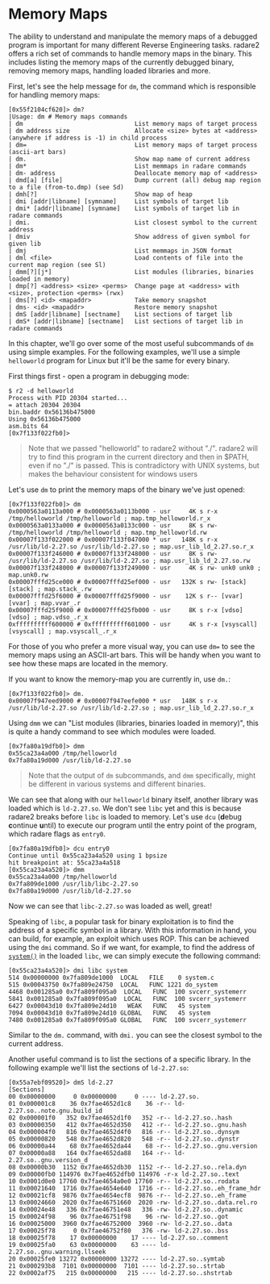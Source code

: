 # Memory Maps

The ability to understand and manipulate the memory maps of a debugged program is important for many different Reverse Engineering tasks. radare2 offers a rich set of commands to handle memory maps in the binary. This includes listing the memory maps of the currently debugged binary, removing memory maps, handling loaded libraries and more.

First, let's see the help message for `dm`, the command which is responsible for handling memory maps:

```
[0x55f2104cf620]> dm?
|Usage: dm # Memory maps commands
| dm                               List memory maps of target process
| dm address size                  Allocate <size> bytes at <address> (anywhere if address is -1) in child process
| dm=                              List memory maps of target process (ascii-art bars)
| dm.                              Show map name of current address
| dm*                              List memmaps in radare commands
| dm- address                      Deallocate memory map of <address>
| dmd[a] [file]                    Dump current (all) debug map region to a file (from-to.dmp) (see Sd)
| dmh[?]                           Show map of heap
| dmi [addr|libname] [symname]     List symbols of target lib
| dmi* [addr|libname] [symname]    List symbols of target lib in radare commands
| dmi.                             List closest symbol to the current address
| dmiv                             Show address of given symbol for given lib
| dmj                              List memmaps in JSON format
| dml <file>                       Load contents of file into the current map region (see Sl)
| dmm[?][j*]                       List modules (libraries, binaries loaded in memory)
| dmp[?] <address> <size> <perms>  Change page at <address> with <size>, protection <perms> (rwx)
| dms[?] <id> <mapaddr>            Take memory snapshot
| dms- <id> <mapaddr>              Restore memory snapshot
| dmS [addr|libname] [sectname]    List sections of target lib
| dmS* [addr|libname] [sectname]   List sections of target lib in radare commands
```

In this chapter, we'll go over some of the most useful subcommands of `dm` using simple examples. For the following examples, we'll use a simple `helloworld` program for Linux but it'll be the same for every binary.

First things first - open a program in debugging mode:

```
$ r2 -d helloworld
Process with PID 20304 started...
= attach 20304 20304
bin.baddr 0x56136b475000
Using 0x56136b475000
asm.bits 64
[0x7f133f022fb0]>
```

> Note that we passed "helloworld" to radare2 without "./". radare2 will try to find this program in the current directory and then in $PATH, even if no "./" is passed. This is contradictory with UNIX systems, but makes the behaviour consistent for windows users

Let's use `dm` to print the memory maps of the binary we've just opened:

```
[0x7f133f022fb0]> dm
0x0000563a0113a000 # 0x0000563a0113b000 - usr     4K s r-x /tmp/helloworld /tmp/helloworld ; map.tmp_helloworld.r_x
0x0000563a0133a000 # 0x0000563a0133c000 - usr     8K s rw- /tmp/helloworld /tmp/helloworld ; map.tmp_helloworld.rw
0x00007f133f022000 # 0x00007f133f047000 * usr   148K s r-x /usr/lib/ld-2.27.so /usr/lib/ld-2.27.so ; map.usr_lib_ld_2.27.so.r_x
0x00007f133f246000 # 0x00007f133f248000 - usr     8K s rw- /usr/lib/ld-2.27.so /usr/lib/ld-2.27.so ; map.usr_lib_ld_2.27.so.rw
0x00007f133f248000 # 0x00007f133f249000 - usr     4K s rw- unk0 unk0 ; map.unk0.rw
0x00007fffd25ce000 # 0x00007fffd25ef000 - usr   132K s rw- [stack] [stack] ; map.stack_.rw
0x00007fffd25f6000 # 0x00007fffd25f9000 - usr    12K s r-- [vvar] [vvar] ; map.vvar_.r
0x00007fffd25f9000 # 0x00007fffd25fb000 - usr     8K s r-x [vdso] [vdso] ; map.vdso_.r_x
0xffffffffff600000 # 0xffffffffff601000 - usr     4K s r-x [vsyscall] [vsyscall] ; map.vsyscall_.r_x
```

For those of you who prefer a more visual way, you can use `dm=` to see the memory maps using an ASCII-art bars. This will be handy when you want to see how these maps are located in the memory.

If you want to know the memory-map you are currently in, use `dm.`:

```
[0x7f133f022fb0]> dm.
0x00007f947eed9000 # 0x00007f947eefe000 * usr   148K s r-x /usr/lib/ld-2.27.so /usr/lib/ld-2.27.so ; map.usr_lib_ld_2.27.so.r_x
```

Using `dmm` we can "List modules (libraries, binaries loaded in memory)", this is quite a handy command to see which modules were loaded.

```
[0x7fa80a19dfb0]> dmm
0x55ca23a4a000 /tmp/helloworld
0x7fa80a19d000 /usr/lib/ld-2.27.so
```
> Note that the output of `dm` subcommands, and `dmm` specifically, might be different in various systems and different binaries.

We can see that along with our `helloworld` binary itself, another library was loaded which is `ld-2.27.so`. We don't see `libc` yet and this is because radare2 breaks before `libc` is loaded to memory. Let's use `dcu` (**d**ebug **c**ontinue **u**ntil) to execute our program until the entry point of the program, which radare flags as `entry0`.

```
[0x7fa80a19dfb0]> dcu entry0
Continue until 0x55ca23a4a520 using 1 bpsize
hit breakpoint at: 55ca23a4a518
[0x55ca23a4a520]> dmm
0x55ca23a4a000 /tmp/helloworld
0x7fa809de1000 /usr/lib/libc-2.27.so
0x7fa80a19d000 /usr/lib/ld-2.27.so
```

Now we can see that `libc-2.27.so` was loaded as well, great!

Speaking of `libc`, a popular task for binary exploitation is to find the address of a specific symbol in a library. With this information in hand, you can build, for example, an exploit which uses ROP. This can be achieved using the `dmi` command. So if we want, for example, to find the address of [`system()`](http://man7.org/linux/man-pages/man3/system.3.html) in the loaded `libc`, we can simply execute the following command:

```
[0x55ca23a4a520]> dmi libc system
514 0x00000000 0x7fa809de1000  LOCAL   FILE    0 system.c
515 0x00043750 0x7fa809e24750  LOCAL   FUNC 1221 do_system
4468 0x001285a0 0x7fa809f095a0  LOCAL   FUNC  100 svcerr_systemerr
5841 0x001285a0 0x7fa809f095a0  LOCAL   FUNC  100 svcerr_systemerr
6427 0x00043d10 0x7fa809e24d10   WEAK   FUNC   45 system
7094 0x00043d10 0x7fa809e24d10 GLOBAL   FUNC   45 system
7480 0x001285a0 0x7fa809f095a0 GLOBAL   FUNC  100 svcerr_systemerr
```

Similar to the `dm.` command, with `dmi.` you can see the closest symbol to the current address.

Another useful command is to list the sections of a specific library. In the following example we'll list the sections of `ld-2.27.so`:

```
[0x55a7ebf09520]> dmS ld-2.27
[Sections]
00 0x00000000     0 0x00000000     0 ---- ld-2.27.so.
01 0x000001c8    36 0x7fae4652d1c8    36 -r-- ld-2.27.so..note.gnu.build_id
02 0x000001f0   352 0x7fae4652d1f0   352 -r-- ld-2.27.so..hash
03 0x00000350   412 0x7fae4652d350   412 -r-- ld-2.27.so..gnu.hash
04 0x000004f0   816 0x7fae4652d4f0   816 -r-- ld-2.27.so..dynsym
05 0x00000820   548 0x7fae4652d820   548 -r-- ld-2.27.so..dynstr
06 0x00000a44    68 0x7fae4652da44    68 -r-- ld-2.27.so..gnu.version
07 0x00000a88   164 0x7fae4652da88   164 -r-- ld-2.27.so..gnu.version_d
08 0x00000b30  1152 0x7fae4652db30  1152 -r-- ld-2.27.so..rela.dyn
09 0x00000fb0 114976 0x7fae4652dfb0 114976 -r-x ld-2.27.so..text
10 0x0001d0e0 17760 0x7fae4654a0e0 17760 -r-- ld-2.27.so..rodata
11 0x00021640  1716 0x7fae4654e640  1716 -r-- ld-2.27.so..eh_frame_hdr
12 0x00021cf8  9876 0x7fae4654ecf8  9876 -r-- ld-2.27.so..eh_frame
13 0x00024660  2020 0x7fae46751660  2020 -rw- ld-2.27.so..data.rel.ro
14 0x00024e48   336 0x7fae46751e48   336 -rw- ld-2.27.so..dynamic
15 0x00024f98    96 0x7fae46751f98    96 -rw- ld-2.27.so..got
16 0x00025000  3960 0x7fae46752000  3960 -rw- ld-2.27.so..data
17 0x00025f78     0 0x7fae46752f80   376 -rw- ld-2.27.so..bss
18 0x00025f78    17 0x00000000    17 ---- ld-2.27.so..comment
19 0x00025fa0    63 0x00000000    63 ---- ld-2.27.so..gnu.warning.llseek
20 0x00025fe0 13272 0x00000000 13272 ---- ld-2.27.so..symtab
21 0x000293b8  7101 0x00000000  7101 ---- ld-2.27.so..strtab
22 0x0002af75   215 0x00000000   215 ---- ld-2.27.so..shstrtab
```

